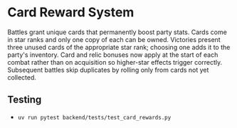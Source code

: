 # Card Reward System

Battles grant unique cards that permanently boost party stats. Cards come in star
ranks and only one copy of each can be owned. Victories present three unused
cards of the appropriate star rank; choosing one adds it to the party's inventory.
Card and relic bonuses now apply at the start of each combat rather than on
acquisition so higher-star effects trigger correctly. Subsequent battles skip
duplicates by rolling only from cards not yet collected.

## Testing
- `uv run pytest backend/tests/test_card_rewards.py`
